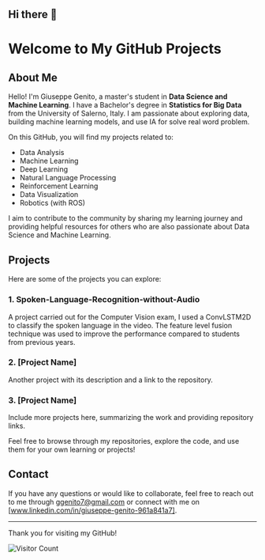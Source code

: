 ## Hi there 👋

# Welcome to My GitHub Projects

## About Me
Hello! I'm Giuseppe Genito, a master's student in **Data Science and Machine Learning**. I have a Bachelor's degree in **Statistics for Big Data** from the University of Salerno, Italy. I am passionate about exploring data, building machine learning models, and use IA for solve real word problem.

On this GitHub, you will find my projects related to:
- Data Analysis
- Machine Learning
- Deep Learning
- Natural Language Processing
- Reinforcement Learning
- Data Visualization
- Robotics (with ROS)

I aim to contribute to the community by sharing my learning journey and providing helpful resources for others who are also passionate about Data Science and Machine Learning.

## Projects
Here are some of the projects you can explore:

### 1. Spoken-Language-Recognition-without-Audio
A project carried out for the Computer Vision exam, I used a ConvLSTM2D to classify the spoken language in the video. The feature level fusion technique was used to improve the performance compared to students from previous years.

### 2. [Project Name]
Another project with its description and a link to the repository.

### 3. [Project Name]
Include more projects here, summarizing the work and providing repository links.

Feel free to browse through my repositories, explore the code, and use them for your own learning or projects!

## Contact
If you have any questions or would like to collaborate, feel free to reach out to me through ggenito7@gmail.com or connect with me on [www.linkedin.com/in/giuseppe-genito-961a841a7].

---

Thank you for visiting my GitHub!

![Visitor Count](https://komarev.com/ghpvc/?username=YourGitHubUsername&style=flat-square)



